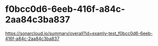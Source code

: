 # f0bcc0d6-6eeb-416f-a84c-2aa84c3ba837
https://sonarcloud.io/summary/overall?id=examly-test_f0bcc0d6-6eeb-416f-a84c-2aa84c3ba837
